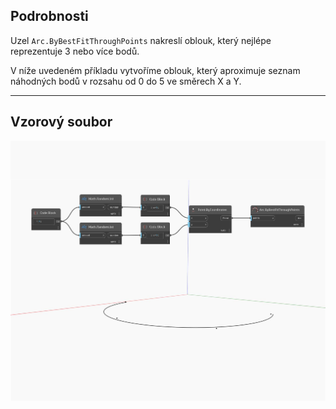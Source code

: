 ## Podrobnosti
Uzel `Arc.ByBestFitThroughPoints` nakreslí oblouk, který nejlépe reprezentuje 3 nebo více bodů.

V níže uvedeném příkladu vytvoříme oblouk, který aproximuje seznam náhodných bodů v rozsahu od 0 do 5 ve směrech X a Y.

___
## Vzorový soubor

![ByBestFitThroughPoints](./Autodesk.DesignScript.Geometry.Arc.ByBestFitThroughPoints_img.jpg)

